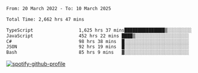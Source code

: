 <!--START_SECTION:waka-->

```txt
From: 20 March 2022 - To: 10 March 2025

Total Time: 2,662 hrs 47 mins

TypeScript                 1,625 hrs 37 mins███████████████▒░░░░░░░░░   61.05 %
JavaScript                 452 hrs 22 mins ████▒░░░░░░░░░░░░░░░░░░░░   16.99 %
C#                         98 hrs 38 mins  █░░░░░░░░░░░░░░░░░░░░░░░░   03.70 %
JSON                       92 hrs 19 mins  █░░░░░░░░░░░░░░░░░░░░░░░░   03.47 %
Bash                       85 hrs 9 mins   ▓░░░░░░░░░░░░░░░░░░░░░░░░   03.20 %
```

<!--END_SECTION:waka-->
[![spotify-github-profile](https://spotify-github-profile.vercel.app/api/view?uid=c00zprrvy9xiloa9qnco3hmng&cover_image=true&theme=novatorem&show_offline=false&background_color=121212&bar_color=53b14f&bar_color_cover=false)](https://spotify-github-profile.vercel.app/api/view?uid=c00zprrvy9xiloa9qnco3hmng&redirect=true)



